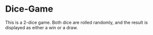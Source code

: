 # Dice-Game
This is a 2-dice game. Both dice are rolled randomly, and the result is displayed as either a win or a draw.
